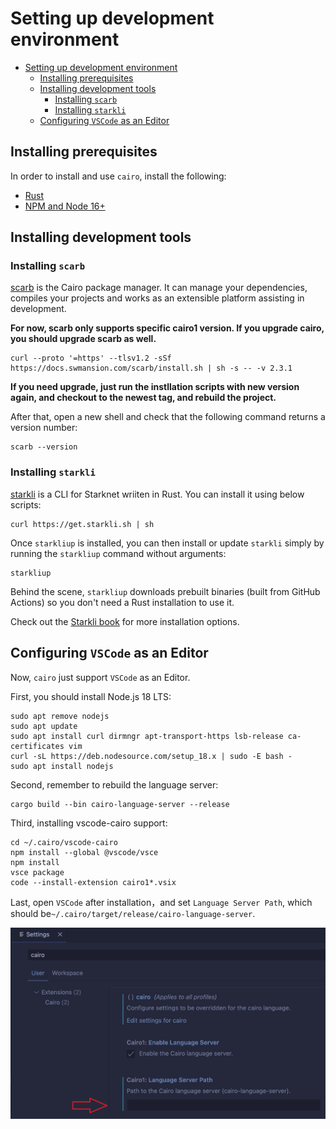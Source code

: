 # Setting up development environment

- [Setting up development environment](#setting-up-development-environment)
  - [Installing prerequisites](#installing-prerequisites)
  - [Installing development tools](#installing-development-tools)
    - [Installing `scarb`](#installing-scarb)
    - [Installing `starkli`](#installing-starkli)
  - [Configuring `VSCode` as an Editor](#configuring-vscode-as-an-editor)

## Installing prerequisites

In order to install and use `cairo`, install the following:

- [Rust](https://www.rust-lang.org/tools/install)
- [NPM and Node 16+](https://www.npmjs.com/package/npm)

## Installing development tools

### Installing `scarb`

[scarb](https://github.com/software-mansion/scarb/releases) is the Cairo package manager. It can manage your dependencies, compiles your projects and works as an extensible platform assisting in development.

**For now, scarb only supports specific cairo1 version. If you upgrade cairo, you should upgrade scarb as well.**

```shell
curl --proto '=https' --tlsv1.2 -sSf https://docs.swmansion.com/scarb/install.sh | sh -s -- -v 2.3.1
```

**If you need upgrade, just run the instllation scripts with new version again, and checkout to the newest tag, and rebuild the project.**

After that, open a new shell and check that the following command returns a version number:

```
scarb --version
```

### Installing `starkli`

[starkli](https://github.com/xJonathanLEI/starkli) is a CLI for Starknet wriiten in Rust. You can install it using below scripts:

```
curl https://get.starkli.sh | sh
```

Once `starkliup` is installed, you can then install or update `starkli` simply by running the `starkliup` command without arguments:

```
starkliup
```

Behind the scene, `starkliup` downloads prebuilt binaries (built from GitHub Actions) so you don't need a Rust installation to use it.

Check out the [Starkli book](https://book.starkli.rs/installation) for more installation options.

## Configuring `VSCode` as an Editor

Now, `cairo` just support `VSCode` as an Editor.

First, you should install Node.js 18 LTS:

```
sudo apt remove nodejs
sudo apt update
sudo apt install curl dirmngr apt-transport-https lsb-release ca-certificates vim
curl -sL https://deb.nodesource.com/setup_18.x | sudo -E bash -
sudo apt install nodejs
```

Second, remember to rebuild the language server:

```
cargo build --bin cairo-language-server --release
```

Third, installing vscode-cairo support:

```shell
cd ~/.cairo/vscode-cairo
npm install --global @vscode/vsce
npm install
vsce package
code --install-extension cairo1*.vsix
```

Last, open `VSCode` after installation，and set `Language Server Path`, which should be`~/.cairo/target/release/cairo-language-server`.

<img src="https://raw.githubusercontent.com/zkcarter/picBed/main/markdown/extSettings.png" alt="image" style="zoom: 50%;" />
